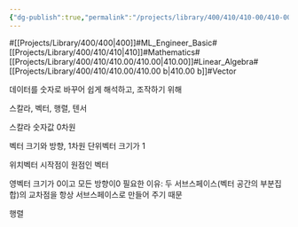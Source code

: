 ```yaml
---
{"dg-publish":true,"permalink":"/projects/library/400/410/410-00/410-00-b/","noteIcon":"0","created":"2024-01-21T17:03:41.979+09:00","updated":"2024-02-26T21:24:15.097+09:00"}
---
```


#[[Projects/Library/400/400\|400]]#ML_Engineer_Basic#[[Projects/Library/400/410/410\|410]]#Mathematics#[[Projects/Library/400/410/410.00/410.00\|410.00]]#Linear_Algebra#[[Projects/Library/400/410/410.00/410.00 b\|410.00 b]]#Vector



데이터를 숫자로 바꾸어 쉽게 해석하고, 조작하기 위해

스칼라, 벡터, 행렬, 텐서

스칼라
숫자값 0차원

벡터
크기와 방향, 1차원
단위벡터 크기가 1

위치벡터
시작점이 원점인 벡터

영벡터
크기가 0이고 모든 방향이0
필요한 이유: 두 서브스페이스(벡터 공간의 부분집합)의 교차점을 항상 서브스페이스로 만들어 주기 때문





행렬

